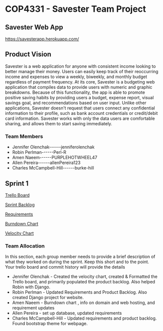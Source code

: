# COP4331 - **Savester** Team Project

## Savester Web App

https://savesterapp.herokuapp.com/
## Product Vision

Savester is a web application for anyone with consistent income looking to better manage their money. Users can easily keep track of their reoccurring income and expenses to view a weekly, biweekly, and monthly budget regardless of payment frequency. At its core, Savester is a budgeting web application that compiles data to provide users with numeric and graphic breakdowns. Because of this functionality, the app is able to promote positive saving habits by providing users a budget, expense report, visual savings goal, and recommendations based on user input. Unlike other applications, Savester doesn't request that users connect any confidential information to their profile, such as bank account credentials or credit/debit card information. Savester works with only the data users are comfortable sharing, and allows them to start saving immediately.

### Team Members

* Jennifer Olenchak------jenniferolenchak
* Robin Perlman------Perl-R
* Amen Naeem------PURPLEHOTWHEEL47
* Allen Pereira------allenPereira123
* Charles McCampbell-Hill------burke-hill

## Sprint 1

[Trello Board](https://trello.com/b/wx8NhUQK/official-savester-team-board)

[Sprint Backlog](https://trello.com/b/wx8NhUQK/official-savester-team-board)

[Requirements](https://trello.com/b/wx8NhUQK/official-savester-team-board)

[Burndown Chart](http://prntscr.com/yk4fjy)

[Velocity Chart](https://i.postimg.cc/qByMTk12/velocity-chart-1.jpg)

### Team Allocation

In this section, each group member needs to provide a brief description of what they worked on during the sprint. Keep this short and to the point. Your trello board and commit history will provide the details

* Jennifer Olenchak - Created the velocity chart, created & Formatted the Trello board, and primarily populated the product backlog. Also helped Robin with Django.
* Robin Perlman - Updated Requirements and Product Backlog. Also created Django project for website.
* Amen Naeem - Burndown chart , info on domain and web hosting, and requirement updates
* Allen Pereira - set up database, updated requirements
* Charles McCampbell-Hill - Updated requirements and product backlog. Found bootstrap theme for webpage.
